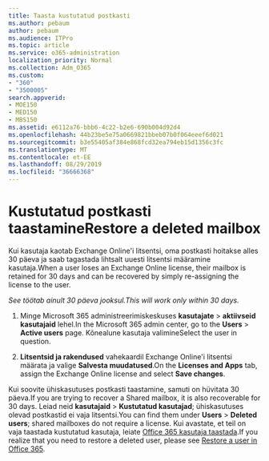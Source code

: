 ```yaml
---
title: Taasta kustutatud postkasti
ms.author: pebaum
author: pebaum
ms.audience: ITPro
ms.topic: article
ms.service: o365-administration
localization_priority: Normal
ms.collection: Adm_O365
ms.custom:
- "360"
- "3500005"
search.appverid:
- MOE150
- MED150
- MBS150
ms.assetid: e6112a76-bbb6-4c22-b2e6-690b004d92d4
ms.openlocfilehash: 44b23be5e75a0669821bbeb07b0f064eeef6d021
ms.sourcegitcommit: b3e55405af384e868fcd32ea794eb15d1356c3fc
ms.translationtype: MT
ms.contentlocale: et-EE
ms.lasthandoff: 08/29/2019
ms.locfileid: "36666368"
---
```

# <a name="restore-a-deleted-mailbox"></a><span data-ttu-id="34a75-102">Kustutatud postkasti taastamine</span><span class="sxs-lookup"><span data-stu-id="34a75-102">Restore a deleted mailbox</span></span>

<span data-ttu-id="34a75-103">Kui kasutaja kaotab Exchange Online'i litsentsi, oma postkasti hoitakse alles 30 päeva ja saab tagastada lihtsalt uuesti litsentsi määramine kasutaja.</span><span class="sxs-lookup"><span data-stu-id="34a75-103">When a user loses an Exchange Online license, their mailbox is retained for 30 days and can be recovered by simply re-assigning the license to the user.</span></span>
  
 <span data-ttu-id="34a75-104">*See töötab ainult 30 päeva jooksul.*</span><span class="sxs-lookup"><span data-stu-id="34a75-104">*This will work only within 30 days.*</span></span>  
  
1. <span data-ttu-id="34a75-105">Minge Microsoft 365 administreerimiskeskuses **kasutajate** \> **aktiivseid kasutajaid** lehel.</span><span class="sxs-lookup"><span data-stu-id="34a75-105">In the Microsoft 365 admin center, go to the **Users** \> **Active users** page.</span></span> <span data-ttu-id="34a75-106">Kõnealune kasutaja valimine</span><span class="sxs-lookup"><span data-stu-id="34a75-106">Select the user in question.</span></span>

2. <span data-ttu-id="34a75-107">**Litsentsid ja rakendused** vahekaardil Exchange Online'i litsentsi määrata ja valige **Salvesta muudatused**.</span><span class="sxs-lookup"><span data-stu-id="34a75-107">On the **Licenses and Apps** tab, assign the Exchange Online license and select **Save changes**.</span></span>

<span data-ttu-id="34a75-108">Kui soovite ühiskasutuses postkasti taastamine, samuti on hüvitata 30 päeva.</span><span class="sxs-lookup"><span data-stu-id="34a75-108">If you are trying to recover a Shared mailbox, it is also recoverable for 30 days.</span></span> <span data-ttu-id="34a75-109">Leiad neid **kasutajaid** \> **Kustutatud kasutajad**; ühiskasutuses olevad postkastid ei vaja litsentsi.</span><span class="sxs-lookup"><span data-stu-id="34a75-109">You can find them under **Users** \> **Deleted users**; shared mailboxes do not require a license.</span></span> <span data-ttu-id="34a75-110">Kui avastate, et teil on vaja taastada kustutatud kasutaja, leiate [Office 365 kasutaja taastada](https://docs.microsoft.com/office365/admin/add-users/restore-user).</span><span class="sxs-lookup"><span data-stu-id="34a75-110">If you realize that you need to restore a deleted user, please see [Restore a user in Office 365](https://docs.microsoft.com/office365/admin/add-users/restore-user).</span></span>
  